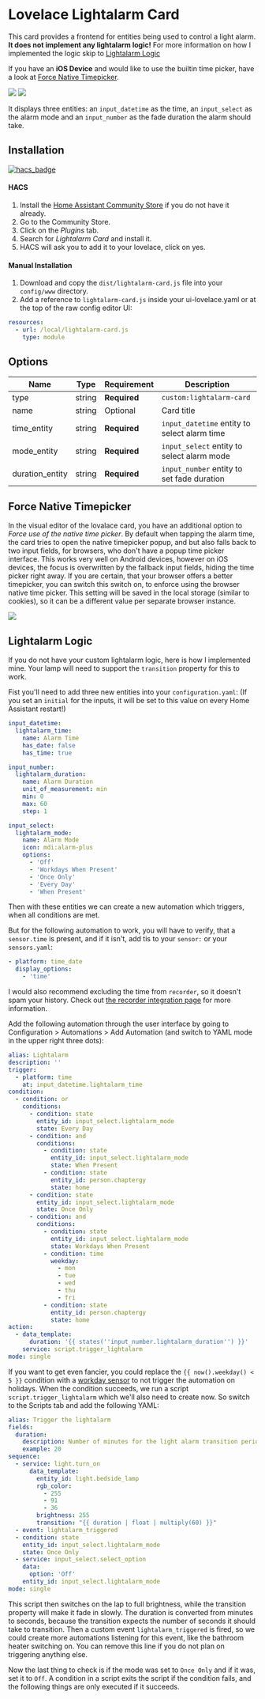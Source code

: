 # Lovelace Lightalarm Card

This card provides a frontend for entities being used to control a light alarm.
**It does not implement any lightalarm logic!** For more information on how I implemented the logic skip to [Lightalarm Logic](#lightalarm-logic)

If you have an **iOS Device** and would like to use the builtin time picker, have a look at [Force Native Timepicker](#force-native-timepicker).

![](https://raw.githubusercontent.com/chaptergy/lightalarm-card/master/img/screenshot1.png)
![](https://raw.githubusercontent.com/chaptergy/lightalarm-card/master/img/screenshot2.png)

It displays three entities: an `input_datetime` as the time, an `input_select` as the alarm mode and an `input_number` as the fade duration the alarm should take.

## Installation

[![hacs_badge](https://img.shields.io/badge/HACS-Default-orange.svg?style=for-the-badge)](https://github.com/custom-components/hacs)

#### HACS

1. Install the [Home Assistant Community Store](https://github.com/custom-components/hacs) if you do not have it already.
2. Go to the Community Store.
3. Click on the _Plugins_ tab.
4. Search for _Lightalarm Card_ and install it.
5. HACS will ask you to add it to your lovelace, click on yes.

#### Manual Installation

1. Download and copy the `dist/lightalarm-card.js` file into your `config/www` directory.
2. Add a reference to `lightalarm-card.js` inside your ui-lovelace.yaml or at the top of the raw config editor UI:

```yaml
resources:
  - url: /local/lightalarm-card.js
    type: module
```


## Options

| Name            | Type   | Requirement  | Description                                  |
| --------------- | ------ | ------------ | -------------------------------------------- |
| type            | string | **Required** | `custom:lightalarm-card`                     |
| name            | string | Optional     | Card title                                   |
| time_entity     | string | **Required** | `input_datetime` entity to select alarm time |
| mode_entity     | string | **Required** | `input_select` entity to select alarm mode   |
| duration_entity | string | **Required** | `input_number` entity to set fade duration   |

## Force Native Timepicker

In the visual editor of the lovalace card, you have an additional option to _Force use of the native time picker_. By default when tapping the alarm time, the card tries to open the native timepicker popup, and but also falls back to two input fields, for browsers, who don't have a popup time picker interface. This works very well on Android devices, however on iOS devices, the focus is overwritten by the fallback input fields, hiding the time picker right away. If you are certain, that your browser offers a better timepicker, you can switch this switch on, to enforce using the browser native time picker. This setting will be saved in the local storage (similar to cookies), so it can be a different value per separate browser instance.

![](https://raw.githubusercontent.com/chaptergy/lightalarm-card/master/img/screenshot_native-timepicker-ios.jpg)

## Lightalarm Logic

If you do not have your custom lightalarm logic, here is how I implemented mine. Your lamp will need to support the `transition` property for this to work.

Fist you'll need to add three new entities into your `configuration.yaml`:
(If you set an `initial` for the inputs, it will be set to this value on every Home Assistant restart!)

```yaml
input_datetime:
  lightalarm_time:
    name: Alarm Time
    has_date: false
    has_time: true

input_number:
  lightalarm_duration:
    name: Alarm Duration
    unit_of_measurement: min
    min: 0
    max: 60
    step: 1

input_select:
  lightalarm_mode:
    name: Alarm Mode
    icon: mdi:alarm-plus
    options:
      - 'Off'
      - 'Workdays When Present'
      - 'Once Only'
      - 'Every Day'
	  - 'When Present'
```

Then with these entities we can create a new automation which triggers, when all conditions are met.

But for the following automation to work, you will have to verify, that a `sensor.time` is present, and if it isn't, add tis to your `sensor:` or your `sensors.yaml`:

```yaml
- platform: time_date
  display_options:
    - 'time'
```

I would also recommend excluding the time from `recorder`, so it doesn't spam your history. Check out [the recorder integration page](https://www.home-assistant.io/integrations/recorder/) for more information.

Add the following automation through the user interface by going to Configuration > Automations > Add Automation (and switch to YAML mode in the upper right three dots):

```yaml
alias: Lightalarm
description: ''
trigger:
  - platform: time
    at: input_datetime.lightalarm_time
condition:
  - condition: or
    conditions:
      - condition: state
        entity_id: input_select.lightalarm_mode
        state: Every Day
      - condition: and
        conditions:
          - condition: state
            entity_id: input_select.lightalarm_mode
            state: When Present
          - condition: state
            entity_id: person.chaptergy
            state: home
      - condition: state
        entity_id: input_select.lightalarm_mode
        state: Once Only
      - condition: and
        conditions:
          - condition: state
            entity_id: input_select.lightalarm_mode
            state: Workdays When Present
          - condition: time
            weekday:
              - mon
              - tue
              - wed
              - thu
              - fri
          - condition: state
            entity_id: person.chaptergy
            state: home
action:
  - data_template:
      duration: '{{ states(''input_number.lightalarm_duration'') }}'
    service: script.trigger_lightalarm
mode: single
```

If you want to get even fancier, you could replace the `{{ now().weekday() < 5 }}` condition with a [workday sensor](https://www.home-assistant.io/integrations/workday/) to not trigger the automation on holidays.
When the condition succeeds, we run a script `script.trigger_lightalarm` which we'll also need to create now. So switch to the Scripts tab and add the following YAML:

```yaml
alias: Trigger the lightalarm
fields:
  duration:
    description: Number of minutes for the light alarm transition period
    example: 20
sequence:
  - service: light.turn_on
      data_template:
        entity_id: light.bedside_lamp
        rgb_color:
          - 255
          - 91
          - 36
        brightness: 255
        transition: "{{ duration | float | multiply(60) }}"
  - event: lightalarm_triggered
  - condition: state
    entity_id: input_select.lightalarm_mode
    state: Once Only
  - service: input_select.select_option
    data:
      option: 'Off'
    entity_id: input_select.lightalarm_mode
mode: single
```

This script then switches on the lap to full brightness, while the transition property will make it fade in slowly. The duration is converted from minutes to seconds, because the transition expects the number of seconds it should take to transition.
Then a custom event `lightalarm_triggered` is fired, so we could create more automations listening for this event, like the bathroom heater switching on. You can remove this line if you do not plan on triggering anything else.

Now the last thing to check is if the mode was set to `Once Only` and if it was, set it to `Off`. A condition in a script exits the script if the condition fails, and the following things are only executed if it succeeds.
